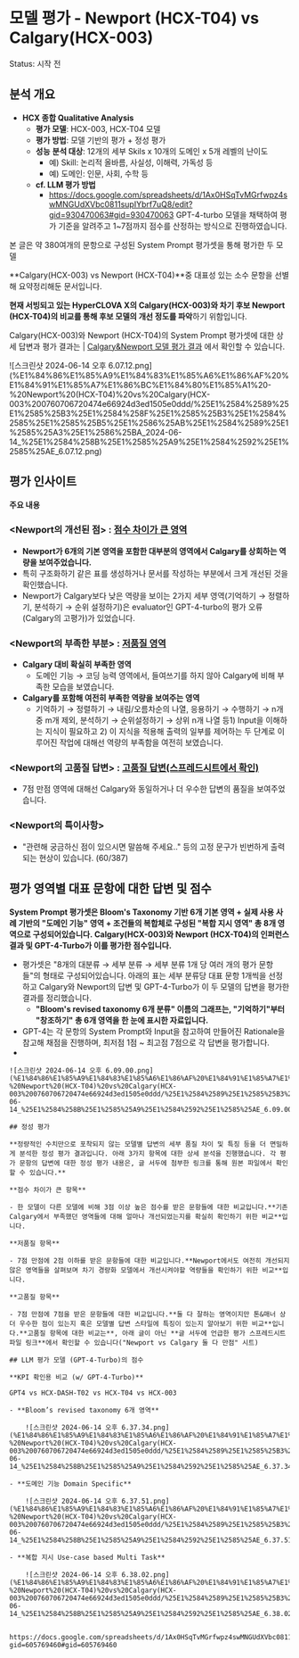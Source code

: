 # 모델 평가 - Newport (HCX-T04) vs Calgary(HCX-003)

Status: 시작 전

## 분석 개요

- **HCX 종합 Qualitative Analysis**
    - **평가 모델**: HCX-003, HCX-T04 모델
    - **평가 방법**: 모델 기반의 평가 + 정성 평가
    - **성능** **분석 대상**: 12개의 세부 Skils x 10개의 도메인 x 5개 레벨의 난이도
        - 예) Skill: 논리적 올바름, 사실성, 이해력, 가독성 등
        - 예) 도메인: 인문, 사회, 수학 등
    - **cf. LLM 평가 방법**
        - https://docs.google.com/spreadsheets/d/1Ax0HSqTvMGrfwpz4swMNGUdXVbc0811supIYbrf7uQ8/edit?gid=930470063#gid=930470063 GPT-4-turbo 모델을 채택하여 평가 기준을 알려주고 1~7점까지 점수를 산정하는 방식으로 진행하였습니다.

본 글은 약 380여개의 문항으로 구성된 System Prompt 평가셋을 통해 평가한 두 모델

**Calgary(HCX-003) vs Newport (HCX-T04)**중 대표성 있는 소수 문항을 선별해 요약정리해둔 문서입니다.

**현재 서빙되고 있는 HyperCLOVA X의 Calgary(HCX-003)와 차기 후보 Newport (HCX-T04)의 비교를 통해 후보 모델의 개선 정도를 파악**하기 위함입니다.

Calgary(HCX-003)와 Newport (HCX-T04)의 System Prompt 평가셋에 대한 상세 답변과 평가 결과는 |
[Calgary&Newport 모델 평가 결과](https://docs.google.com/spreadsheets/d/1OafSn645e6uXPZ_08a5EFSaoA4xhdXSHjBp5I-bX6zw/edit#gid=1471504714) 에서 확인할 수 있습니다.

![스크린샷 2024-06-14 오후 6.07.12.png](%E1%84%86%E1%85%A9%E1%84%83%E1%85%A6%E1%86%AF%20%E1%84%91%E1%85%A7%E1%86%BC%E1%84%80%E1%85%A1%20-%20Newport%20(HCX-T04)%20vs%20Calgary(HCX-003%200760706720474e66924d3ed1505e0ddd/%25E1%2584%2589%25E1%2585%25B3%25E1%2584%258F%25E1%2585%25B3%25E1%2584%2585%25E1%2585%25B5%25E1%2586%25AB%25E1%2584%2589%25E1%2585%25A3%25E1%2586%25BA_2024-06-14_%25E1%2584%258B%25E1%2585%25A9%25E1%2584%2592%25E1%2585%25AE_6.07.12.png)

## 평가 인사이트

**주요 내용**

### **<Newport의 개선된 점> : [점수 차이가 큰 영역](https://docs.google.com/spreadsheets/d/1OafSn645e6uXPZ_08a5EFSaoA4xhdXSHjBp5I-bX6zw/edit?gid=1735365970#gid=1735365970)**

- **Newport가 6개의 기본 영역을 포함한 대부분의 영역에서 Calgary를 상회하는 역량을 보여주었습니다.**
- 특히 구조화하기 같은 표를 생성하거나 문서를 작성하는 부분에서 크게 개선된 것을 확인했습니다.
- Newport가 Calgary보다 낮은 역량을 보이는 2가지 세부 영역(기억하기 → 정렬하기, 분석하기 → 순위 설정하기)은 evaluator인 GPT-4-turbo의 평가 오류(Calgary의 고평가)가 있었습니다.

### **<Newport의 부족한 부분> : [저품질 영역](https://docs.google.com/spreadsheets/d/1OafSn645e6uXPZ_08a5EFSaoA4xhdXSHjBp5I-bX6zw/edit?gid=253050218#gid=253050218)**

- **Calgary 대비 확실히 부족한 영역**
    - 도메인 기능 → 코딩 능력 영역에서, 들여쓰기를 하지 않아 Calgary에 비해 부족한 모습을 보였습니다.
- **Calgary를 포함해 여전히 부족한 역량을 보여주는 영역**
    - 기억하기 → 정렬하기 → 내림/오름차순의 나열, 응용하기 → 수행하기 → n개 중 m개 제외, 분석하기 → 순위설정하기 → 상위 n개 나열 등1) Input을 이해하는 지식이 필요하고 2) 이 지식을 적용해 출력의 일부를 제어하는 두 단계로 이루어진 작업에 대해선 역량의 부족함을 여전히 보였습니다.

### **<Newport의 고품질 답변> : [고품질 답변(스프레드시트에서 확인)](https://docs.google.com/spreadsheets/d/1OafSn645e6uXPZ_08a5EFSaoA4xhdXSHjBp5I-bX6zw/edit?gid=403499291#gid=403499291)**

- 7점 만점 영역에 대해선 Calgary와 동일하거나 더 우수한 답변의 품질을 보여주었습니다.

### **<Newport의 특이사항>**

- "관련해 궁금하신 점이 있으시면 말씀해 주세요.." 등의 고정 문구가 빈번하게 출력되는 현상이 있습니다. (60/387)

## **평가 영역별 대표 문항에 대한 답변 및 점수**

**System Prompt 평가셋은 Bloom's Taxonomy 기반 6개 기본 영역 + 실제 사용 사례 기반의 "도메인 기능" 영역 + 조건들의 복합체로 구성된 "복합 지시 영역" 총 8개 영역으로 구성되어있습니다. Calgary(HCX-003)와 Newport (HCX-T04)의 인퍼런스 결과 및 GPT-4-Turbo가 이를 평가한 점수입니다.**

- 평가셋은 "8개의 대분류 → 세부 분류 → 세부 분류 1개 당 여러 개의 평가 문항들"의 형태로 구성되어있습니다. 아래의 표는 세부 분류당 대표 문항 1개씩을 선정하고 Calgary와 Newport의 답변 및 GPT-4-Turbo가 이 두 모델의 답변을 평가한 결과를 정리했습니다.
    - **"Bloom's revised taxonomy 6개 분류" 이름의 그래프는, "기억하기"부터 "창조하기" 총 6개 영역을 한 눈에 표시한 자료입니다.**
- GPT-4는 각 문항의 System Prompt와 Input을 참고하여 만들어진 Rationale을 참고해 채점을 진행하며, 최저점 1점 ~ 최고점 7점으로 각 답변을 평가합니다.
- 
    
    ![스크린샷 2024-06-14 오후 6.09.00.png](%E1%84%86%E1%85%A9%E1%84%83%E1%85%A6%E1%86%AF%20%E1%84%91%E1%85%A7%E1%86%BC%E1%84%80%E1%85%A1%20-%20Newport%20(HCX-T04)%20vs%20Calgary(HCX-003%200760706720474e66924d3ed1505e0ddd/%25E1%2584%2589%25E1%2585%25B3%25E1%2584%258F%25E1%2585%25B3%25E1%2584%2585%25E1%2585%25B5%25E1%2586%25AB%25E1%2584%2589%25E1%2585%25A3%25E1%2586%25BA_2024-06-14_%25E1%2584%258B%25E1%2585%25A9%25E1%2584%2592%25E1%2585%25AE_6.09.00.png)
    
    ## 정성 평가
    
    **정량적인 수치만으로 포착되지 않는 모델별 답변의 세부 품질 차이 및 특징 등을 더 면밀하게 분석한 정성 평가 결과입니다. 아래 3가지 항목에 대한 상세 분석을 진행했습니다. 각 평가 문항의 답변에 대한 정성 평가 내용은, 글 서두에 첨부한 링크를 통해 원본 파일에서 확인할 수 있습니다.**
    
    **점수 차이가 큰 항목**
    
    - 한 모델이 다른 모델에 비해 3점 이상 높은 점수를 받은 문항들에 대한 비교입니다.**기존 Calgary에서 부족했던 영역들에 대해 얼마나 개선되었는지를 확실히 확인하기 위한 비교**입니다.
    
    **저품질 항목**
    
    - 7점 만점에 2점 이하를 받은 문항들에 대한 비교입니다.**Newport에서도 여전히 개선되지 않은 영역들을 살펴보며 차기 경량화 모델에서 개선시켜야할 역량들을 확인하기 위한 비교**입니다.
    
    **고품질 항목**
    
    - 7점 만점에 7점을 받은 문항들에 대한 비교입니다.**둘 다 잘하는 영역이지만 톤&매너 상 더 우수한 점이 있는지 혹은 모델별 답변 스타일에 특징이 있는지 알아보기 위한 비교**입니다.**고품질 항목에 대한 비교는**, 아래 글이 아닌 **글 서두에 언급한 평가 스프레드시트 파일 링크**에서 확인할 수 있습니다("Newport vs Calgary 둘 다 만점" 시트)
    
    ## LLM 평가 모델 (GPT-4-Turbo)의 점수
    
    **KPI 확인용 비교 (w/ GPT-4-Turbo)**
    
    GPT4 vs HCX-DASH-T02 vs HCX-T04 vs HCX-003
    
    - **Bloom’s revised taxonomy 6개 영역**
        
        ![스크린샷 2024-06-14 오후 6.37.34.png](%E1%84%86%E1%85%A9%E1%84%83%E1%85%A6%E1%86%AF%20%E1%84%91%E1%85%A7%E1%86%BC%E1%84%80%E1%85%A1%20-%20Newport%20(HCX-T04)%20vs%20Calgary(HCX-003%200760706720474e66924d3ed1505e0ddd/%25E1%2584%2589%25E1%2585%25B3%25E1%2584%258F%25E1%2585%25B3%25E1%2584%2585%25E1%2585%25B5%25E1%2586%25AB%25E1%2584%2589%25E1%2585%25A3%25E1%2586%25BA_2024-06-14_%25E1%2584%258B%25E1%2585%25A9%25E1%2584%2592%25E1%2585%25AE_6.37.34.png)
        
    - **도메인 기능 Domain Specific**
        
        ![스크린샷 2024-06-14 오후 6.37.51.png](%E1%84%86%E1%85%A9%E1%84%83%E1%85%A6%E1%86%AF%20%E1%84%91%E1%85%A7%E1%86%BC%E1%84%80%E1%85%A1%20-%20Newport%20(HCX-T04)%20vs%20Calgary(HCX-003%200760706720474e66924d3ed1505e0ddd/%25E1%2584%2589%25E1%2585%25B3%25E1%2584%258F%25E1%2585%25B3%25E1%2584%2585%25E1%2585%25B5%25E1%2586%25AB%25E1%2584%2589%25E1%2585%25A3%25E1%2586%25BA_2024-06-14_%25E1%2584%258B%25E1%2585%25A9%25E1%2584%2592%25E1%2585%25AE_6.37.51.png)
        
    - **복합 지시 Use-case based Multi Task**
        
        ![스크린샷 2024-06-14 오후 6.38.02.png](%E1%84%86%E1%85%A9%E1%84%83%E1%85%A6%E1%86%AF%20%E1%84%91%E1%85%A7%E1%86%BC%E1%84%80%E1%85%A1%20-%20Newport%20(HCX-T04)%20vs%20Calgary(HCX-003%200760706720474e66924d3ed1505e0ddd/%25E1%2584%2589%25E1%2585%25B3%25E1%2584%258F%25E1%2585%25B3%25E1%2584%2585%25E1%2585%25B5%25E1%2586%25AB%25E1%2584%2589%25E1%2585%25A3%25E1%2586%25BA_2024-06-14_%25E1%2584%258B%25E1%2585%25A9%25E1%2584%2592%25E1%2585%25AE_6.38.02.png)
        
    
    https://docs.google.com/spreadsheets/d/1Ax0HSqTvMGrfwpz4swMNGUdXVbc0811supIYbrf7uQ8/edit?gid=605769460#gid=605769460